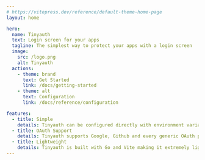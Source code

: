 ```yaml
---
# https://vitepress.dev/reference/default-theme-home-page
layout: home

hero:
  name: Tinyauth
  text: Login screen for your apps
  tagline: The simplest way to protect your apps with a login screen
  image:
    src: /logo.png
    alt: Tinyauth
  actions:
    - theme: brand
      text: Get Started
      link: /docs/getting-started
    - theme: alt
      text: Configuration
      link: /docs/reference/configuration

features:
  - title: Simple
    details: Tinyauth can be configured directly with environment variables eliminating the need for configuration files or fancy dashboards.
  - title: OAuth Support
    details: Tinyauth supports Google, Github and every generic OAuth provider for authentication.
  - title: Lightweight
    details: Tinyauth is built with Go and Vite making it extremely lightweight at just 20mb.
---
```


